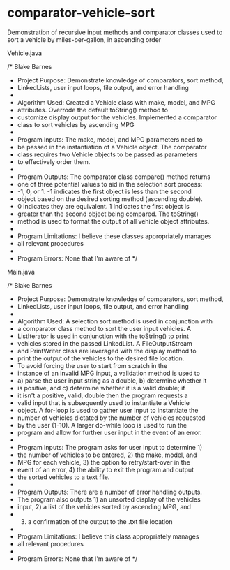 # comparator-vehicle-sort
Demonstration of recursive input methods and comparator classes used to sort a vehicle by miles-per-gallon, in ascending order

Vehicle.java

/* Blake Barnes
 * Project Purpose: Demonstrate knowledge of comparators, sort method,
 * LinkedLists, user input loops, file output, and error handling
 *
 * Algorithm Used: Created a Vehicle class with make, model, and MPG
 * attributes. Overrode the default toString() method to
 * customize display output for the vehicles. Implemented a comparator
 * class to sort vehicles by ascending MPG
 *
 * Program Inputs: The make, model, and MPG parameters need to
 * be passed in the instantiation of a Vehicle object. The comparator
 * class requires two Vehicle objects to be passed as parameters
 * to effectively order them.
 *
 * Program Outputs: The comparator class compare() method returns
 * one of three potential values to aid in the selection sort process:
 * -1, 0, or 1. -1 indicates the first object is less than the second
 * object based on the desired sorting method (ascending double).
 * 0 indicates they are equivalent. 1 indicates the first object is
 * greater than the second object being compared. The toString()
 * method is used to format the output of all vehicle object attributes.
 *
 * Program Limitations: I believe these classes appropriately manages
 * all relevant procedures
 *
 * Program Errors: None that I'm aware of
 */
 
 Main.java

/* Blake Barnes
 * Project Purpose: Demonstrate knowledge of comparators, sort method,
 * LinkedLists, user input loops, file output, and error handling
 *
 * Algorithm Used: A selection sort method is used in conjunction with
 * a comparator class method to sort the user input vehicles. A
 * ListIterator is used in conjunction with the toString() to print
 * vehicles stored in the passed LinkedList. A FileOutputStream
 * and PrintWriter class are leveraged with the display method to
 * print the output of the vehicles to the desired file location.
 * To avoid forcing the user to start from scratch in the
 * instance of an invalid MPG input, a validation method is used to
 * a) parse the user input string as a double, b) determine whether it
 * is positive, and c) determine whether it is a valid double; if
 * it isn't a positive, valid, double then the program requests a
 * valid input that is subsequently used to instantiate a Vehicle
 * object. A for-loop is used to gather user input to instantiate the
 * number of vehicles dictated by the number of vehicles requested
 * by the user (1-10). A larger do-while loop is used to run the
 * program and allow for further user input in the event of an error.
 *
 * Program Inputs: The program asks for user input to determine 1)
 * the number of vehicles to be entered, 2) the make, model, and
 * MPG for each vehicle, 3) the option to retry/start-over in the
 * event of an error, 4) the ability to exit the program and output
 * the sorted vehicles to a text file.
 *
 * Program Outputs: There are a number of error handling outputs.
 * The program also outputs 1) an unsorted display of the vehicles
 * input, 2) a list of the vehicles sorted by ascending MPG, and
 * 3) a confirmation of the output to the .txt file location
 *
 * Program Limitations: I believe this class appropriately manages
 * all relevant procedures
 *
 * Program Errors: None that I'm aware of
 */

